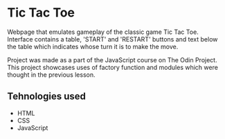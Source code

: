 # Tic Tac Toe

Webpage that emulates gameplay of the classic game Tic Tac Toe. Interface contains
a table, 'START' and 'RESTART' buttons and text below the table which indicates 
whose turn it is to make the move.

Project was made as a part of the JavaScript course on The Odin Project. This project
showcases uses of factory function and modules which were thought in the previous lesson.

## Tehnologies used
- HTML
- CSS
- JavaScript